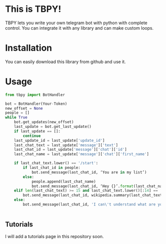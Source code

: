 # This is TBPY!

TBPY lets you write your own telegram bot with python with complete control. You can integrate it with any library and can make custom loops.


# Installation

You can easily download this library from github and use it.

# Usage

```python
from tbpy import BotHandler

bot = BotHandler(Your-Token)
new_offset = None
people = []
while True
    bot.get_updates(new_offset)
    last_update = bot.get_last_update()
    if last_update == []:
        continue
    last_update_id = last_update['update_id']
    last_chat_text = last_update['message']['text']
    last_chat_id = last_update['message']['chat']['id']
    last_chat_name = last_update['message']['chat']['first_name']

    if last_chat_text.lower() == '/start':
        if last_chat_id in people:
            bot.send_message(last_chat_id, ‘You are in my list’)
        else:
            people.append(last_chat_name)
            bot.send_message(last_chat_id, ‘Hey {}’.format(last_chat_name))
    elif len(last_chat_text) >= 15 and last_chat_text.lower()[:14] == ‘Tell me about ’:
        bot.send_message(last_chat_id, wikipedia.summary(last_chat_text.lower()[15:]))
    else:
        bot.send_message(last_chat_id, 'I can\'t understand what are you saying.')
    
```

## Tutorials

I will add a tutorials page in this repository soon.

